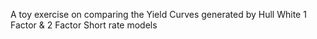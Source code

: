 A toy exercise on comparing the Yield Curves generated by Hull White 1 Factor &  2 Factor Short rate models
